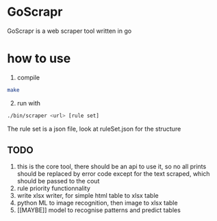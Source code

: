 # GoScrapr
GoScrapr is a web scraper tool written in go

# how to use
1. compile
```bash
make
```
2. run with
```bash
./bin/scraper <url> [rule set]
```
The rule set is a json file, look at ruleSet.json for the structure 

## TODO
1. this is the core tool, there should be an api to use it, so no all prints should be replaced by error code except for the text scraped, which should be passed to the cout
2. rule priority functionnality
3. write xlsx writer, for simple html table to xlsx table
4. python ML to image recognition, then image to xlsx table
5. [[MAYBE]] model to recognise patterns and predict tables
